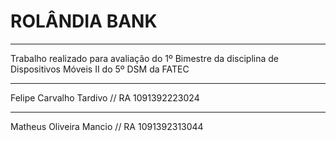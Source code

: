 <h1>ROLÂNDIA BANK</h1>
<hr>
Trabalho realizado para avaliação do 1º Bimestre da disciplina de Dispositivos Móveis II do 5º DSM da FATEC
<hr>
Felipe Carvalho Tardivo // RA 1091392223024
<hr>
Matheus Oliveira Mancio // RA 1091392313044

